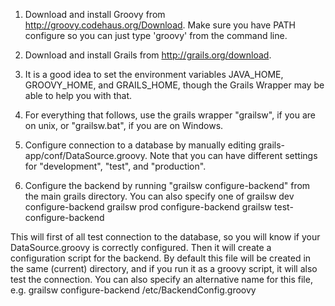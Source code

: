 1. Download and install Groovy from http://groovy.codehaus.org/Download.
Make sure you have PATH configure so you can just type 'groovy' from the command line.

2. Download and install Grails from http://grails.org/download.

3. It is a good idea to set the environment variables JAVA_HOME, GROOVY_HOME, and GRAILS_HOME, though the Grails Wrapper may be able to help you with that.

4. For everything that follows, use the grails wrapper "grailsw", if you are on unix, or "grailsw.bat", if you are on Windows.

5. Configure connection to a database by manually editing grails-app/conf/DataSource.groovy.
Note that you can have different settings for "development", "test", and "production".

6. Configure the backend by running "grailsw configure-backend" from the main grails directory.
You can also specify one of
grailsw dev configure-backend
grailsw prod configure-backend
grailsw test-configure-backend

This will first of all test connection to the database, so you will know if your DataSource.groovy is correctly configured.
Then it will create a configuration script for the backend. By default this file will be created in the same (current) directory,
and if you run it as a groovy script, it will also test the connection.
You can also specify an alternative name for this file, e.g.
grailsw configure-backend /etc/BackendConfig.groovy
